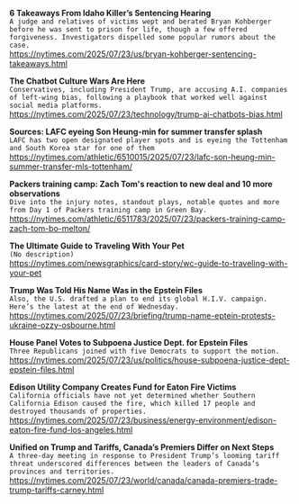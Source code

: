 **6 Takeaways From Idaho Killer’s Sentencing Hearing**\
`A judge and relatives of victims wept and berated Bryan Kohberger before he was sent to prison for life, though a few offered forgiveness. Investigators dispelled some popular rumors about the case.`\
https://nytimes.com/2025/07/23/us/bryan-kohberger-sentencing-takeaways.html

**The Chatbot Culture Wars Are Here**\
`Conservatives, including President Trump, are accusing A.I. companies of left-wing bias, following a playbook that worked well against social media platforms.`\
https://nytimes.com/2025/07/23/technology/trump-ai-chatbots-bias.html

**Sources: LAFC eyeing Son Heung-min for summer transfer splash**\
`LAFC has two open designated player spots and is eyeing the Tottenham and South Korea star for one of them`\
https://nytimes.com/athletic/6510015/2025/07/23/lafc-son-heung-min-summer-transfer-mls-tottenham/

**Packers training camp: Zach Tom's reaction to new deal and 10 more observations**\
`Dive into the injury notes, standout plays, notable quotes and more from Day 1 of Packers training camp in Green Bay.`\
https://nytimes.com/athletic/6511783/2025/07/23/packers-training-camp-zach-tom-bo-melton/

**The Ultimate Guide to Traveling With Your Pet**\
`(No description)`\
https://nytimes.com/newsgraphics/card-story/wc-guide-to-traveling-with-your-pet

**Trump Was Told His Name Was in the Epstein Files**\
`Also, the U.S. drafted a plan to end its global H.I.V. campaign. Here’s the latest at the end of Wednesday.`\
https://nytimes.com/2025/07/23/briefing/trump-name-eptein-protests-ukraine-ozzy-osbourne.html

**House Panel Votes to Subpoena Justice Dept. for Epstein Files**\
`Three Republicans joined with five Democrats to support the motion.`\
https://nytimes.com/2025/07/23/us/politics/house-subpoena-justice-dept-epstein-files.html

**Edison Utility Company Creates Fund for Eaton Fire Victims**\
`California officials have not yet determined whether Southern California Edison caused the fire, which killed 17 people and destroyed thousands of properties.`\
https://nytimes.com/2025/07/23/business/energy-environment/edison-eaton-fire-fund-los-angeles.html

**Unified on Trump and Tariffs, Canada’s Premiers Differ on Next Steps**\
`A three-day meeting in response to President Trump’s looming tariff threat underscored differences between the leaders of Canada’s provinces and territories.`\
https://nytimes.com/2025/07/23/world/canada/canada-premiers-trade-trump-tariffs-carney.html

